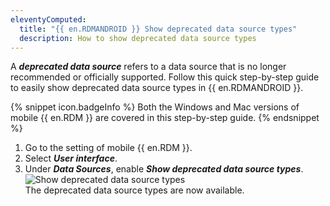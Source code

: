 ```yaml
---
eleventyComputed:
  title: "{{ en.RDMANDROID }} Show deprecated data source types"
  description: How to show deprecated data source types
---
```

A ***deprecated data source*** refers to a data source that is no longer recommended or officially supported. Follow this quick step-by-step guide to easily show deprecated data source types in {{ en.RDMANDROID }}.

{% snippet icon.badgeInfo %}
Both the Windows and Mac versions of mobile {{ en.RDM }} are covered in this step-by-step guide.
{% endsnippet %}  

1. Go to the setting of mobile {{ en.RDM }}. 
1. Select ***User interface***.
1. Under ***Data Sources***, enable ***Show deprecated data source types***.
![Show deprecated data source types](https://cdnweb.devolutions.net/docs/en/kb/KB6091.png)  
The deprecated data source types are now available.
